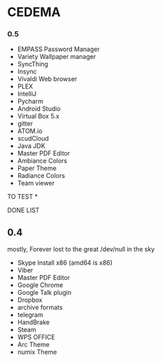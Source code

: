 # CEDEMA 

### 0.5

* EMPASS Password Manager
* Variety Wallpaper manager
* SyncThing
* Insync
* Vivaldi Web browser
* PLEX
* IntelliJ
* Pycharm
* Android Studio
* Virtual Box 5.x
* gitter
* ATOM.io
* scudCloud
* Java JDK
* Master PDF Editor
* Ambiance Colors
* Paper Theme
* Radiance Colors
* Team viewer

TO TEST 
*

DONE LIST










## 0.4
mostly, Forever lost to the great /dev/null in the sky

* Skype Install x86 (amd64 is x86)
* Viber
* Master PDF Editor
* Google Chrome
* Google Talk plugin
* Dropbox 
* archive formats
* telegram
* HandBrake
* Steam
* WPS OFFICE
* Arc Theme
* numix Theme
